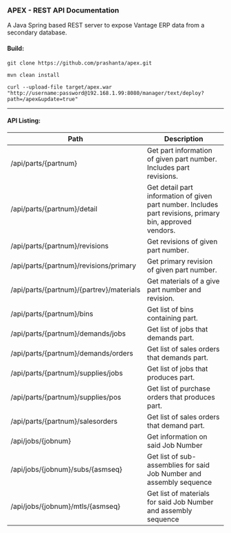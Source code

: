 ### APEX - REST API Documentation

A Java Spring based REST server to expose Vantage ERP data from a secondary database.

#### Build:

```
git clone https://github.com/prashanta/apex.git

mvn clean install

curl --upload-file target/apex.war "http://username:password@192.168.1.99:8080/manager/text/deploy?path=/apex&update=true"
```
---

#### API Listing:

| Path | Description |
|---|---|
| /api/parts/{partnum} | Get part information of given part number. Includes part revisions. |
| /api/parts/{partnum}/detail | Get detail part information of given part number. Includes part revisions, primary bin, approved vendors. |
| /api/parts/{partnum}/revisions | Get revisions of given part number. |
| /api/parts/{partnum}/revisions/primary | Get primary revision of given part number. |
| /api/parts/{partnum}/{partrev}/materials | Get materials of a give part number and revision. |
| /api/parts/{partnum}/bins | Get list of bins containing part. |
| /api/parts/{partnum}/demands/jobs | Get list of jobs that demands part. |
| /api/parts/{partnum}/demands/orders | Get list of sales orders that demands part. |
| /api/parts/{partnum}/supplies/jobs | Get list of jobs that produces part. |
| /api/parts/{partnum}/supplies/pos | Get list of purchase orders that produces part. |
| /api/parts/{partnum}/salesorders| Get list of sales orders that demand part. |
| /api/jobs/{jobnum}| Get information on said Job Number |
| /api/jobs/{jobnum}/subs/{asmseq}| Get list of sub-assemblies for said Job Number and assembly sequence|
| /api/jobs/{jobnum}/mtls/{asmseq}| Get list of materials for said Job Number and assembly sequence|